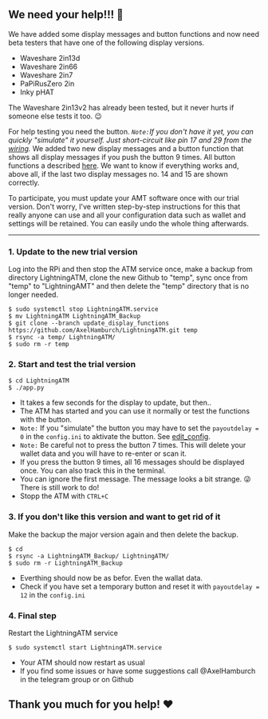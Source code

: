 ## We need your help!!! 🙏

 We have added some display messages and button functions and now need beta testers that have one of the following display versions.

- Waveshare 2in13d
- Waveshare 2in66
- Waveshare 2in7
- PaPiRusZero 2in
- Inky pHAT

The Waveshare 2in13v2 has already been tested, but it never hurts if someone else tests it too. 😉
  
For help testing you need the button. _`Note:`If you don't have it yet, you can quickly "simulate" it yourself. Just short-circuit like pin 17 and 29 from the [wiring](/docs/guide/wiring.md)._ We added two new display messages and a button function that shows all display messages if you push the button 9 times. All button functions a described [here](/docs/guide/button.md). We want to know if everything works and, above all, if the last two display messages no. 14 and 15 are shown correctly.

To participate, you must update your AMT software once with our trial version. Don't worry, I've written step-by-step instructions for this that really anyone can use and all your configuration data such as wallet and settings will be retained. You can easily undo the whole thing afterwards.

--- 

### 1. Update to the new trial version

Log into the RPi and then stop the ATM service once, make a backup from directory LightningATM, clone the new Github to "temp", sync once from "temp" to "LightningAMT" and then delete the "temp" directory that is no longer needed.

    $ sudo systemctl stop LightningATM.service
    $ mv LightningATM LightningATM_Backup
    $ git clone --branch update_display_functions https://github.com/AxelHamburch/LightningATM.git temp
    $ rsync -a temp/ LightningATM/
    $ sudo rm -r temp

### 2. Start and test the trial version

    $ cd LightningATM
    $ ./app.py

- It takes a few seconds for the display to update, but then..
- The ATM has started and you can use it normally or test the functions with the button.
- `Note:` If you "simulate" the button you may have to set the `payoutdelay = 0` in the `config.ini` to aktivate the button. See [edit_config](/docs/guide/edit_config.md). 
- `Note:` Be careful not to press the button 7 times. This will delete your wallet data and you will have to re-enter or scan it.
- If you press the button 9 times, all 16 messages should be displayed once. You can also track this in the terminal. 
- You can ignore the first message. The message looks a bit strange. 😜 There is still work to do!
- Stopp the ATM with `CTRL+C`

### 3. If you don't like this version and want to get rid of it 

Make the backup the major version again and then delete the backup.

    $ cd
    $ rsync -a LightningATM_Backup/ LightningATM/
    $ sudo rm -r LightningATM_Backup

- Everthing should now be as befor. Even the wallat data.
- Check if you have set a temporary button and reset it with `payoutdelay = 12` in the `config.ini`

### 4. Final step

Restart the LightningATM service

    $ sudo systemctl start LightningATM.service

- Your ATM should now restart as usual
- If you find some issues or have some suggestions call @AxelHamburch in the telegram group or on Github

## Thank you much for you help! ❤️


